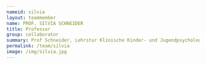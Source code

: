 ```yaml
---
nameid: silvia
layout: teammember
name: PROF. SIlVIA SCHNEIDER
title: Professor
group: collaborator
summary: Prof Schneider, Lehrstur Klinische Kinder- und Jugendpsychologie, Ruhr-Universität, Bochum
permalink: /team/silvia
image: /img/silvia.jpg
---
```

